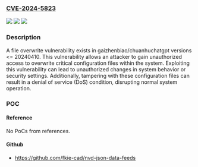### [CVE-2024-5823](https://cve.mitre.org/cgi-bin/cvename.cgi?name=CVE-2024-5823)
![](https://img.shields.io/static/v1?label=Product&message=gaizhenbiao%2Fchuanhuchatgpt&color=blue)
![](https://img.shields.io/static/v1?label=Version&message=unspecified%3C%2020240919%20&color=brighgreen)
![](https://img.shields.io/static/v1?label=Vulnerability&message=CWE-73%20External%20Control%20of%20File%20Name%20or%20Path&color=brighgreen)

### Description

A file overwrite vulnerability exists in gaizhenbiao/chuanhuchatgpt versions <= 20240410. This vulnerability allows an attacker to gain unauthorized access to overwrite critical configuration files within the system. Exploiting this vulnerability can lead to unauthorized changes in system behavior or security settings. Additionally, tampering with these configuration files can result in a denial of service (DoS) condition, disrupting normal system operation.

### POC

#### Reference
No PoCs from references.

#### Github
- https://github.com/fkie-cad/nvd-json-data-feeds

